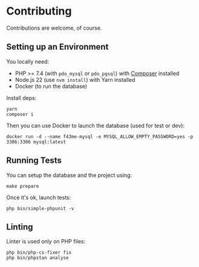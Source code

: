 # Contributing

Contributions are welcome, of course.

## Setting up an Environment

You locally need:

 - PHP >= 7.4 (with `pdo_mysql` or `pdo_pgsql`) with [Composer](https://getcomposer.org/) installed
 - Node.js 22 (use `nvm install`) with Yarn installed
 - Docker (to run the database)

Install deps:

```
yarn
composer i
```

Then you can use Docker to launch the database (used for test or dev):

```
docker run -d --name f43me-mysql -e MYSQL_ALLOW_EMPTY_PASSWORD=yes -p 3306:3306 mysql:latest
```

## Running Tests

You can setup the database and the project using:

```
make prepare
```

Once it's ok, launch tests:

```
php bin/simple-phpunit -v
```

## Linting

Linter is used only on PHP files:

```
php bin/php-cs-fixer fix
php bin/phpstan analyse
```
